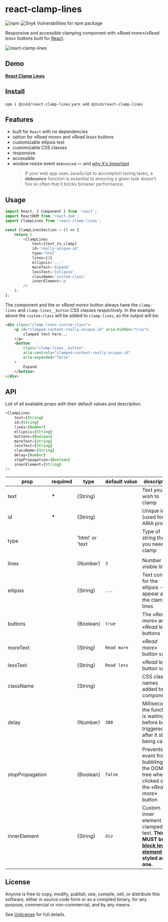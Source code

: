 # react-clamp-lines

![npm](https://img.shields.io/npm/dm/react-clamp-lines.svg) ![Snyk Vulnerabilities for npm package](https://img.shields.io/snyk/vulnerabilities/npm/react-clamp-lines.svg)

Responsive and accessible clamping component with _&laquo;Read more&raquo;_/_&laquo;Read less&raquo;_ buttons built for [React](http://facebook.github.io/react/).

![react-clamp-lines](react-clamp.png 'react-clamp-lines')

## Demo

[**React Clamp Lines**](https://stackblitz.com/edit/react-clamp-lines)

## Install

`npm i @znzd/react-clamp-lines`
`yarn add @znzd/react-clamp-lines`

## Features

-   built for `React` with no dependencies
-   option for _&laquo;Read more&raquo;_ and _&laquo;Read less&raquo;_ buttons
-   customizable ellipsis text
-   customizable CSS classes
-   responsive
-   accessible
-   window resize event `debounced` &mdash; and [why it's important](https://davidwalsh.name/javascript-debounce-function)
    > If your web app uses JavaScript to accomplish taxing tasks, a **debounce** function is essential to ensuring a given task doesn't fire so often that it bricks browser performance.

## Usage

```js
import React, { Component } from 'react';
import ReactDOM from 'react-dom';
import ClampLines from 'react-clamp-lines';

const ClampLinesSection = () => {
	return (
		<ClampLines
			text={text_to_clamp}
			id='really-unique-id'
			type='html'
			lines={4}
			ellipsis='...'
			moreText='Expand'
			lessText='Collapse'
			className='custom-class'
			innerElement='p'
		/>
	);
};

```

The component and the or _&laquo;Read more&raquo;_ button always have the `clamp-lines` and `clamp-lines__button` CSS classes respectively. In the example above the `custom-class` will be added to `clamp-lines`, so the output will be:

```html
<div class="clamp-lines custom-class">
	<p id="clamped-content-really-unique-id" aria-hidden="true">
		clamped text here...
	</p>
	<button
		class="clamp-lines__button"
		aria-controls="clamped-content-really-unique-id"
		aria-expanded="false"
	>
		Expand
	</button>
</div>
```

## API

List of all available props with their default values and description.

```javascript
<ClampLines
	text={String}
	id={String}
	lines={Number}
	ellipsis={String}
	buttons={Boolean}
	moreText={String}
	lessText={String}
	className={String}
	delay={Number}
	stopPropagation={Boolean}
	innerElement={String}
/>
```

| prop            | required | type      | default&#160;value | description                                                                                                                                                                        |
| --------------- | -------- | --------- | ------------------ | ---------------------------------------------------------------------------------------------------------------------------------------------------------------------------------- |
| text            | **\***   | {String}  |                    | Text you wish to clamp                                                                                                                                                             |
| id              | **\***   | {String}  |                    | Unique id (used for ARIA props)                                                                                                                                                    |
| type            |          | 'html' or 'text |              | Type of string that you need to clamp
                |
| lines           |          | {Number}  | `3`                | Number of visible lines                                                                                                                                                            |
| ellipsis        |          | {String}  | `...`              | Text content for the ellipsis - will appear after the clamped lines                                                                                                                |
| buttons         |          | {Boolean} | `true`             | The _&laquo;Read more&raquo;_ and _&laquo;Read less&raquo;_ buttons                                                                                                                |
| moreText        |          | {String}  | `Read more`        | _&laquo;Read more&raquo;_ button value                                                                                                                                             |
| lessText        |          | {String}  | `Read less`        | _&laquo;Read less&raquo;_ button value                                                                                                                                             |
| className       |          | {String}  |                    | CSS class names added to component                                                                                                                                                 |
| delay           |          | {Number}  | `300`              | Milliseconds, the function is waiting before being triggered, after it stops being called                                                                                          |
| stopPropagation |          | {Boolean} | `false`            | Prevents the event from bubbling up the DOM tree when clicked on the _&laquo;Read more&raquo;_ button                                                                              |
| innerElement    |          | {String}  | `div`              | Custom inner element for clamped text. **This MUST be a [block level element](https://developer.mozilla.org/en-US/docs/Web/HTML/Block-level_elements#Elements) or styled as one.** |

## License

Anyone is free to copy, modify, publish, use, compile, sell, or distribute this software, either in source code form or as a compiled binary, for any purpose, commercial or non-commercial, and by any means.

See [Unlicense](http://unlicense.org) for full details.
